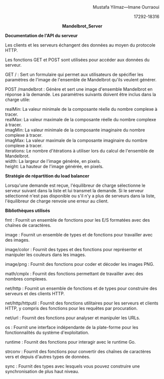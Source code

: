 
<p align=right> Mustafa Yilmaz—Imane Ourraoui</p>

<p align=right> 17292-18316 </p>

<p align=center> <strong>Mandelbrot_Server </strong>  </p>



<p align=left> <strong>Documentation de l'API du serveur</strong>  </p>

<p>Les clients et les serveurs échangent des données au moyen du protocole HTTP.</p>
<p>Les fonctions GET et POST sont utilisées pour accéder aux données du serveur.</p>
<p>GET / : Sert un formulaire qui permet aux utilisateurs de spécifier les paramètres de l'image de l'ensemble de Mandelbrot qu'ils veulent générer.</p>
<p>POST /mandelbrot : Génère et sert une image d'ensemble Mandelbrot en réponse à la demande. Les paramètres suivants doivent être inclus dans la charge utile: </p>
<p>realMin: La valeur minimale de la composante réelle du nombre complexe à tracer.<br>
realMax: La valeur maximale de la composante réelle du nombre complexe à tracer.<br>
imagMin: La valeur minimale de la composante imaginaire du nombre complexe à tracer.<br>
imagMax: La valeur maximale de la composante imaginaire du nombre complexe à tracer.<br>
iterations: Le nombre d'itérations à utiliser lors du calcul de l'ensemble de Mandelbrot.<br>
width: La largeur de l'image générée, en pixels.<br>
height: La hauteur de l'image générée, en pixels.<br>
</p>

<p align=left> <strong>Stratégie de répartition du load balancer</strong>  </p>
 
 <p>Lorsqu'une demande est reçue, l'équilibreur de charge sélectionne le serveur suivant dans la liste et lui transmet la demande. Si le serveur sélectionné n'est pas disponible ou s'il n'y a plus de serveurs dans la liste, l'équilibreur de charge renvoie une erreur au client.</p>
    
<p align=left> <strong>Bibliothèques utilisés</strong>  </p>

<p>fmt : Fournit un ensemble de fonctions pour les E/S formatées avec des chaînes de caractères.</p>
<p>image : Fournit un ensemble de types et de fonctions pour travailler avec des images.</p>
<p>image/color : Fournit des types et des fonctions pour représenter et manipuler les couleurs dans les images.</p>
<p>image/png : Fournit des fonctions pour coder et décoder les images PNG.</p>
<p>math/cmplx : Fournit des fonctions permettant de travailler avec des nombres complexes.</p>
<p>net/http : Fournit un ensemble de fonctions et de types pour construire des serveurs et des clients HTTP.</p>
<p>net/http/httputil : Fournit des fonctions utilitaires pour les serveurs et clients HTTP, y compris des fonctions pour les requêtes par procuration.</p>
<p>net/url : Fournit des fonctions pour analyser et manipuler les URLs.</p>
<p>os : Fournit une interface indépendante de la plate-forme pour les fonctionnalités du système d'exploitation.</p>
<p>runtime : Fournit des fonctions pour interagir avec le runtime Go.</p>
<p>strconv : Fournit des fonctions pour convertir des chaînes de caractères vers et depuis d'autres types de données.</p>
<p>sync : Fournit des types avec lesquels vous pouvez construire une synchronisation de plus haut niveau.</p>


